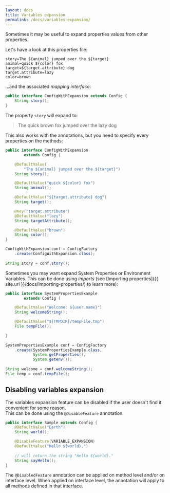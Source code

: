```yaml
---
layout: docs
title: Variables expansion
permalink: /docs/variables-expansion/
---
```


Sometimes it may be useful to expand properties values from other properties.

Let's have a look at this properties file:

```properties
story=The ${animal} jumped over the ${target}
animal=quick ${color} fox
target=${target.attribute} dog
target.attribute=lazy
color=brown
```

...and the associated *mapping interface*:

```java
public interface ConfigWithExpansion extends Config {
    String story();
}
```

The property `story` will expand to:

<blockquote>The quick brown fox jumped over the lazy dog</blockquote>

This also works with the annotations, but you need to specify every properties 
on the methods:

```java
public interface ConfigWithExpansion
        extends Config {

    @DefaultValue(
        "The ${animal} jumped over the ${target}")
    String story();

    @DefaultValue("quick ${color} fox")
    String animal();

    @DefaultValue("${target.attribute} dog")
    String target();

    @Key("target.attribute")
    @DefaultValue("lazy")
    String targetAttribute();

    @DefaultValue("brown")
    String color();
}

ConfigWithExpansion conf = ConfigFactory
    .create(ConfigWithExpansion.class);
    
String story = conf.story();
```

Sometimes you may want expand System Properties or Environment Variables.
This can be done using *imports* (see 
[Importing properties]({{ site.url }}/docs/importing-properties/) to learn 
more):

```java
public interface SystemPropertiesExample 
        extends Config {

    @DefaultValue("Welcome: ${user.name}")
    String welcomeString();

    @DefaultValue("${TMPDIR}/tempFile.tmp")
    File tempFile();
    
}

SystemPropertiesExample conf = ConfigFactory
    .create(SystemPropertiesExample.class, 
            System.getProperties(), 
            System.getenv());
            
String welcome = conf.welcomeString();
File temp = conf.tempFile();
```


Disabling variables expansion
-----------------------------

The variables expansion feature can be disabled if the user doesn't find it 
convenient for some reason.  
This can be done using the `@DisableFeature` annotation:

```java
public interface Sample extends Config {
    @DefaultValue("Earth")
    String world();

    @DisableFeature(VARIABLE_EXPANSION)
    @DefaultValue("Hello ${world}.")
    
    // will return the string "Hello ${world}."
    String sayHello(); 
}

```

The `@DisabledFeature` annotation can be applied on method level and/or on 
interface level. When applied on interface level, the annotation will apply to
all methods defined in that interface.


